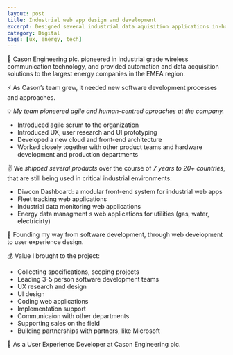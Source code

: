 ```yaml
---
layout: post
title: Industrial web app design and development
excerpt: Designed several industrial data aquisition applications in-house
category: Digital
tags: [ux, energy, tech]
---
```


🏢 Cason Engineering plc. pioneered in industrial grade wireless communication technology, and provided automation and data acquisition solutions to the largest energy companies in the EMEA region. 

⚡ As Cason’s team grew, it needed new software development processes and approaches. 

💡 *My team pioneered agile and human-centred aproaches at the company.*

- Introduced agile scrum to the organization
- Introduced UX, user research and UI prototyping
- Developed a new cloud and front-end architecture
- Worked closely together with other product teams and hardware development and production departments 

✌️ We *shipped several products* over the course of *7 years to 20+ countries*, that are still being used in critical industrial environments:

- Diwcon Dashboard: a modular front-end system for industrial web apps
- Fleet tracking web applications
- Industrial data monitoring web applications
- Energy data managment s web applications for utilities (gas, water, electricirty) 

💙 Founding my way from software development, through web development to user experience design. 

💰 Value I brought to the project:

- Collecting specifications, scoping projects
- Leading 3-5 person software development teams
- UX research and design
- UI design
- Coding web applications
- Implementation support
- Communicaion with other departments
- Supporting sales on the field
- Building partnerships with partners, like Microsoft 

👥 As a User Experience Developer at Cason Engineering plc.  
